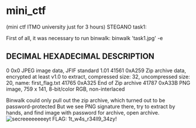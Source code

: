 # mini_ctf
(mini ctf ITMO university just for 3 hours)
STEGANO task1:

First of all, it was necessary to run binwalk:
binwalk 'task1.jpg' -e

DECIMAL       HEXADECIMAL     DESCRIPTION
--------------------------------------------------------------------------------
0             0x0             JPEG image data, JFIF standard 1.01
41561         0xA259          Zip archive data, encrypted at least v1.0 to extract, compressed size: 32, uncompressed size: 20, name: first_flag.txt
41765         0xA325          End of Zip archive
41787         0xA33B          PNG image, 759 x 141, 8-bit/color RGB, non-interlaced

Binwalk could only pull out the zip archive, which turned out to be password-protected
But we see PNG signature there, try to extract by hands, and find image with password for archive, open archive.
![secreeeeeeeeyt](https://user-images.githubusercontent.com/35141662/48094539-7c2f2f80-e223-11e8-82d5-6fbdb4bacdc6.png)
FLAG: 1t_w4s_r34ll9_34zy!

